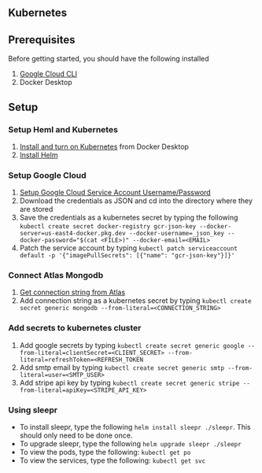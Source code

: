 ## Kubernetes

## Prerequisites

Before getting started, you should have the following installed

1. [Google Cloud CLI](https://cloud.google.com/sdk/docs/install-sdk)
2. Docker Desktop

## Setup

### Setup Heml and Kubernetes

1. [Install and turn on Kubernetes](https://docs.docker.com/desktop/kubernetes/#install-and-turn-on-kubernetes) from Docker Desktop
2. [Install Helm](https://helm.sh/docs/intro/install/#helm)

### Setup Google Cloud

1. [Setup Google Cloud Service Account Username/Password](https://developers.google.com/workspace/guides/create-credentials#service-account)
2. Download the credentials as JSON and cd into the directory where they are stored
3. Save the credentials as a kubernetes secret by typing the following `kubectl create secret docker-registry gcr-json-key --docker-server=us-east4-docker.pkg.dev --docker-username=_json_key --docker-password="$(cat <FILE>)" --docker-email=<EMAIL>`
4. Patch the service account by typing `kubectl patch serviceaccount default -p '{"imagePullSecrets": [{"name": "gcr-json-key"}]}'`

### Connect Atlas Mongodb

1. [Get connection string from Atlas](https://www.mongodb.com/docs/guides/atlas/connection-string/)
2. Add connection string as a kubernetes secret by typing `kubectl create secret generic mongodb --from-literal=<CONNECTION_STRING>`

### Add secrets to kubernetes cluster

1. Add google secrets by typing `kubectl create secret generic google --from-literal=clientSecret=<CLIENT_SECRET> --from-literal=refreshToken=<REFRESH_TOKEN`
2. Add smtp email by typing `kubectl create secret generic smtp --from-literal=user=<SMTP_USER>`
3. Add stripe api key by typing `kubectl create secret generic stripe --from-literal=apiKey=<STRIPE_API_KEY>`

### Using sleepr

- To install sleepr, type the following `helm install sleepr ./sleepr`. This should only need to be done once.
- To upgrade sleepr, type the following `helm upgrade sleepr ./sleepr`
- To view the pods, type the following: `kubectl get po`
- To view the services, type the following: `kubectl get svc`

